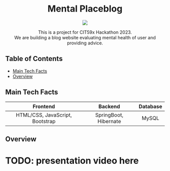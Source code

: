 <h1 align="center">Mental Placeblog</h1>

<p align="center">
  <img src="https://img.shields.io/badge/CIT59x-Hackathon 2023-ff69b4" />
</p>

<p align="center">This is a project for CIT59x Hackathon 2023. <br>We are building a blog website evaluating mental health of user and providing advice.</p>

## Table of Contents

* [Main Tech Facts](#main-tech-facts)
* [Overview](#overview)



## Main Tech Facts 

|  Frontend  |  Backend  |  Database  |
|:----------:|:---------:|:----------:|
| HTML/CSS, JavaScript, Bootstrap | SpringBoot, Hibernate | MySQL |


## Overview

# TODO: presentation video here
